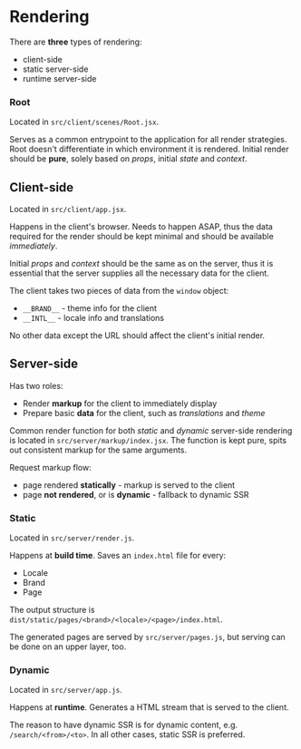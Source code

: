 # Rendering

There are **three** types of rendering:
* client-side
* static server-side
* runtime server-side

### Root

Located in `src/client/scenes/Root.jsx`.

Serves as a common entrypoint to the application for all render strategies. Root doesn't differentiate in which environment it is rendered. Initial render should be **pure**, solely based on _props_, initial _state_ and _context_.

## Client-side

Located in `src/client/app.jsx`.

Happens in the client's browser. Needs to happen ASAP, thus the data required for the render should be kept minimal and should be available _immediately_.

Initial _props_ and _context_ should be the same as on the server, thus it is essential that the server supplies all the necessary data for the client.

The client takes two pieces of data from the `window` object:
* `__BRAND__` - theme info for the client
* `__INTL__` - locale info and translations

No other data except the URL should affect the client's initial render.

## Server-side

Has two roles:

* Render **markup** for the client to immediately display
* Prepare basic **data** for the client, such as _translations_ and _theme_

Common render function for both _static_ and _dynamic_ server-side rendering is located in `src/server/markup/index.jsx`. The function is kept pure, spits out consistent markup for the same arguments.

Request markup flow:
* page rendered **statically** - markup is served to the client
* page **not rendered**, or is **dynamic** - fallback to dynamic SSR

### Static

Located in `src/server/render.js`.

Happens at **build time**. Saves an `index.html` file for every:
* Locale
* Brand
* Page

The output structure is `dist/static/pages/<brand>/<locale>/<page>/index.html`.

The generated pages are served by `src/server/pages.js`, but serving can be done on an upper layer, too.

### Dynamic

Located in `src/server/app.js`.

Happens at **runtime**. Generates a HTML stream that is served to the client.

The reason to have dynamic SSR is for dynamic content, e.g. `/search/<from>/<to>`. In all other cases, static SSR is preferred.
